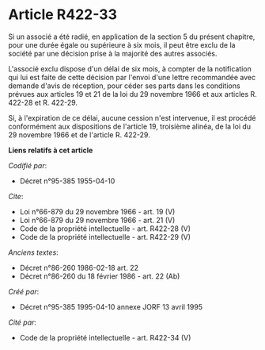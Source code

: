 # Article R422-33

Si un associé a été radié, en application de la section 5 du présent chapitre, pour une durée égale ou supérieure à six mois,
il peut être exclu de la société par une décision prise à la majorité des autres associés. 

L'associé exclu dispose d'un délai de six mois, à compter de la notification qui lui est faite de cette décision par l'envoi
d'une lettre recommandée avec demande d'avis de réception, pour céder ses parts dans les conditions prévues aux articles 19
et 21 de la loi du 29 novembre 1966 et aux articles R. 422-28 et R. 422-29. 

Si, à l'expiration de ce délai, aucune cession n'est intervenue, il est procédé conformément aux dispositions de l'article
19, troisième alinéa, de la loi du 29 novembre 1966 et de l'article R. 422-29.

**Liens relatifs à cet article**

_Codifié par_:

  - Décret n°95-385 1955-04-10

_Cite_:

  - Loi n°66-879 du 29 novembre 1966 - art. 19 (V)
  - Loi n°66-879 du 29 novembre 1966 - art. 21 (V)
  - Code de la propriété intellectuelle - art. R422-28 (V)
  - Code de la propriété intellectuelle - art. R422-29 (V)

_Anciens textes_:

  - Décret n°86-260 1986-02-18 art. 22
  - Décret n°86-260 du 18 février 1986 - art. 22 (Ab)

_Créé par_:

  - Décret n°95-385 1995-04-10 annexe JORF 13 avril 1995

_Cité par_:

  - Code de la propriété intellectuelle - art. R422-34 (V)
